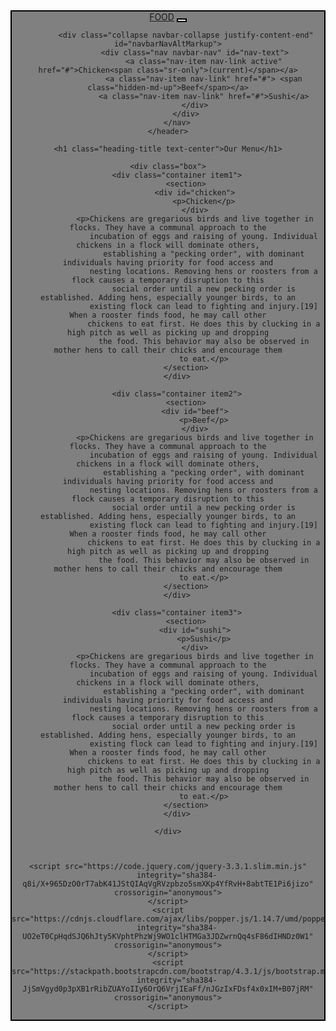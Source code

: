 <!DOCTYPE html>

<html>

<head>
    <meta charset="utf-8">
    <meta http-equiv="X-UA-Compatible" content="IE=edge">
    <title>Make a web page</title>
    <meta name="description" content="">
    <meta name="viewport" content="width=device-width, initial-scale=1">
    <link rel="stylesheet" href="https://stackpath.bootstrapcdn.com/bootstrap/4.3.1/css/bootstrap.min.css"
        integrity="sha384-ggOyR0iXCbMQv3Xipma34MD+dH/1fQ784/j6cY/iJTQUOhcWr7x9JvoRxT2MZw1T" crossorigin="anonymous">
    <link rel="stylesheet" href="css/style.css">
</head>

<body>
    <header>
        <nav class="navbar navbar-expand-lg navbar-light" style="background-color: gray; border: 2px solid black;">
            <a class="navbar-brand" href="#">FOOD</a>
            <button class="navbar-toggler" style="border: black 2px solid;" type="button" data-toggle="collapse" data-target="#navbarNavAltMarkup"
                aria-controls="navbarNavAltMarkup" aria-expanded="false" aria-label="Toggle navigation">
                <span class="navbar-toggler-icon"></span>
            </button>

            <div class="collapse navbar-collapse justify-content-end" id="navbarNavAltMarkup">
                <div class="nav navbar-nav" id="nav-text">
                    <a class="nav-item nav-link active" href="#">Chicken<span class="sr-only">(current)</span></a>
                    <a class="nav-item nav-link" href="#"> <span class="hidden-md-up">Beef</span></a>
                    <a class="nav-item nav-link" href="#">Sushi</a>
                </div>
            </div>
        </nav>
    </header>

    <h1 class="heading-title text-center">Our Menu</h1>

    <div class="box">
        <div class="container item1">
            <section>
                <div id="chicken">
                    <p>Chicken</p>
                </div>
                <p>Chickens are gregarious birds and live together in flocks. They have a communal approach to the
                    incubation of eggs and raising of young. Individual chickens in a flock will dominate others,
                    establishing a "pecking order", with dominant individuals having priority for food access and
                    nesting locations. Removing hens or roosters from a flock causes a temporary disruption to this
                    social order until a new pecking order is established. Adding hens, especially younger birds, to an
                    existing flock can lead to fighting and injury.[19] When a rooster finds food, he may call other
                    chickens to eat first. He does this by clucking in a high pitch as well as picking up and dropping
                    the food. This behavior may also be observed in mother hens to call their chicks and encourage them
                    to eat.</p>
            </section>
        </div>

        <div class="container item2">
            <section>
                <div id="beef">
                    <p>Beef</p>
                </div>
                <p>Chickens are gregarious birds and live together in flocks. They have a communal approach to the
                    incubation of eggs and raising of young. Individual chickens in a flock will dominate others,
                    establishing a "pecking order", with dominant individuals having priority for food access and
                    nesting locations. Removing hens or roosters from a flock causes a temporary disruption to this
                    social order until a new pecking order is established. Adding hens, especially younger birds, to an
                    existing flock can lead to fighting and injury.[19] When a rooster finds food, he may call other
                    chickens to eat first. He does this by clucking in a high pitch as well as picking up and dropping
                    the food. This behavior may also be observed in mother hens to call their chicks and encourage them
                    to eat.</p>
            </section>
        </div>

        <div class="container item3">
            <section>
                <div id="sushi">
                    <p>Sushi</p>
                </div>
                <p>Chickens are gregarious birds and live together in flocks. They have a communal approach to the
                    incubation of eggs and raising of young. Individual chickens in a flock will dominate others,
                    establishing a "pecking order", with dominant individuals having priority for food access and
                    nesting locations. Removing hens or roosters from a flock causes a temporary disruption to this
                    social order until a new pecking order is established. Adding hens, especially younger birds, to an
                    existing flock can lead to fighting and injury.[19] When a rooster finds food, he may call other
                    chickens to eat first. He does this by clucking in a high pitch as well as picking up and dropping
                    the food. This behavior may also be observed in mother hens to call their chicks and encourage them
                    to eat.</p>
            </section>
        </div>

    </div>



    <script src="https://code.jquery.com/jquery-3.3.1.slim.min.js"
        integrity="sha384-q8i/X+965DzO0rT7abK41JStQIAqVgRVzpbzo5smXKp4YfRvH+8abtTE1Pi6jizo" crossorigin="anonymous">
    </script>
    <script src="https://cdnjs.cloudflare.com/ajax/libs/popper.js/1.14.7/umd/popper.min.js"
        integrity="sha384-UO2eT0CpHqdSJQ6hJty5KVphtPhzWj9WO1clHTMGa3JDZwrnQq4sF86dIHNDz0W1" crossorigin="anonymous">
    </script>
    <script src="https://stackpath.bootstrapcdn.com/bootstrap/4.3.1/js/bootstrap.min.js"
        integrity="sha384-JjSmVgyd0p3pXB1rRibZUAYoIIy6OrQ6VrjIEaFf/nJGzIxFDsf4x0xIM+B07jRM" crossorigin="anonymous">
    </script>
</body>

</html>


